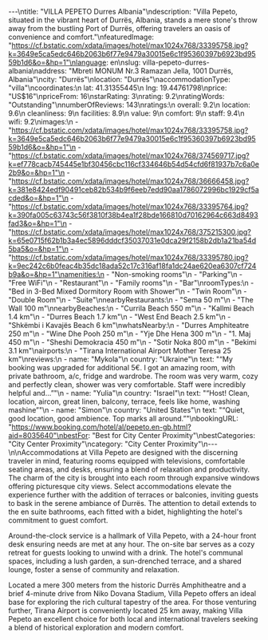 ---\ntitle: "VILLA PEPETO Durres Albania"\ndescription: "Villa Pepeto, situated in the vibrant heart of Durrës, Albania, stands a mere stone's throw away from the bustling Port of Durrës, offering travelers an oasis of convenience and comfort."\nfeaturedImage: "https://cf.bstatic.com/xdata/images/hotel/max1024x768/33395758.jpg?k=3649e5ca5edc646b2063b6f77e9479a30015e6c1f95360397b6923bd9559b1d6&o=&hp=1"\nlanguage: en\nslug: villa-pepeto-durres-albania\naddress: "Mbreti MONUM Nr.3 Ramazan Jella, 1001 Durrës, Albania"\ncity: "Durrës"\nlocation: "Durrës"\naccommodationType: "villa"\ncoordinates:\n  lat: 41.31355445\n  lng: 19.44761798\nprice: "US$16"\npriceFrom: 16\nstarRating: 3\nrating: 9.2\nratingWords: "Outstanding"\nnumberOfReviews: 143\nratings:\n  overall: 9.2\n  location: 9.6\n  cleanliness: 9\n  facilities: 8.9\n  value: 9\n  comfort: 9\n  staff: 9.4\n  wifi: 9.2\nimages:\n  - "https://cf.bstatic.com/xdata/images/hotel/max1024x768/33395758.jpg?k=3649e5ca5edc646b2063b6f77e9479a30015e6c1f95360397b6923bd9559b1d6&o=&hp=1"\n  - "https://cf.bstatic.com/xdata/images/hotel/max1024x768/374569717.jpg?k=ef778cacb745445e1bf30456cbc116cf334646b54d54cfd6f81937b7c6a0e2b9&o=&hp=1"\n  - "https://cf.bstatic.com/xdata/images/hotel/max1024x768/36666458.jpg?k=381e8424edf90491ceb82b534b9f6eeb7edd90aa1786072996bc1929cf5acded&o=&hp=1"\n  - "https://cf.bstatic.com/xdata/images/hotel/max1024x768/33395764.jpg?k=390fa005c63743c56f3810f38b4ea1f28bde166810d70162964c663d8493fad3&o=&hp=1"\n  - "https://cf.bstatic.com/xdata/images/hotel/max1024x768/375215300.jpg?k=65e0715f62b1b3a4ec5896dddcf35037031e0dca29f2158b2db1a21ba54d5ba5&o=&hp=1"\n  - "https://cf.bstatic.com/xdata/images/hotel/max1024x768/33395780.jpg?k=9ec242c6b0feac4b35dc18ada52c17c316af18fa1dc24ae620ea6307cf724b9a&o=&hp=1"\namenities:\n  - "Non-smoking rooms"\n  - "Parking"\n  - "Free WiFi"\n  - "Restaurant"\n  - "Family rooms"\n  - "Bar"\nroomTypes:\n  - "Bed in 3-Bed Mixed Dormitory Room with Shower"\n  - "Twin Room"\n  - "Double Room"\n  - "Suite"\nnearbyRestaurants:\n  - "Sema 50 m"\n  - "The Wall 100 m"\nnearbyBeaches:\n  - "Currila Beach 550 m"\n  - "Kallmi Beach 1.4 km"\n  - "Durres Beach 1.7 km"\n  - "West End Beach 2.5 km"\n  - "Shkëmbi i Kavajës Beach 6 km"\nwhatsNearby:\n  - "Durres Amphiteatre 250 m"\n  - "Wine Dhe Pooh 250 m"\n  - "Yje Dhe Hena 300 m"\n  - "1. Maj 450 m"\n  - "Sheshi Demokracia 450 m"\n  - "Sotir Noka 800 m"\n  - "Bekimi 3.1 km"\nairports:\n  - "Tirana International Airport Mother Teresa 25 km"\nreviews:\n  - name: "Mykola"\n    country: "Ukraine"\n    text: "“My booking was upgraded for additional 5€. I got an amazing room, with private bathroom, a/c, fridge and wardrobe. The room was very warm, cozy and perfectly clean, shower was very comfortable. Staff were incredibly helpful and...”"\n  - name: "Yulia"\n    country: "Israel"\n    text: "“Host! Clean, location, aircon, great linen, balcony, terrace, feels like home, washing mashine”"\n  - name: "Simon"\n    country: "United States"\n    text: "“Quiet, good location, good ambience. Top marks all around.”"\nbookingURL: "https://www.booking.com/hotel/al/pepeto.en-gb.html?aid=8035640"\nbestFor: "Best for City Center Proximity"\nbestCategories: "City Center Proximity"\ncategory: "City Center Proximity"\n---\n\nAccommodations at Villa Pepeto are designed with the discerning traveler in mind, featuring rooms equipped with televisions, comfortable seating areas, and desks, ensuring a blend of relaxation and productivity. The charm of the city is brought into each room through expansive windows offering picturesque city views. Select accommodations elevate the experience further with the addition of terraces or balconies, inviting guests to bask in the serene ambiance of Durrës. The attention to detail extends to the en suite bathrooms, each fitted with a bidet, highlighting the hotel's commitment to guest comfort.

Around-the-clock service is a hallmark of Villa Pepeto, with a 24-hour front desk ensuring needs are met at any hour. The on-site bar serves as a cozy retreat for guests looking to unwind with a drink. The hotel's communal spaces, including a lush garden, a sun-drenched terrace, and a shared lounge, foster a sense of community and relaxation.

Located a mere 300 meters from the historic Durrës Amphitheatre and a brief 4-minute drive from Niko Dovana Stadium, Villa Pepeto offers an ideal base for exploring the rich cultural tapestry of the area. For those venturing further, Tirana Airport is conveniently located 25 km away, making Villa Pepeto an excellent choice for both local and international travelers seeking a blend of historical exploration and modern comfort.